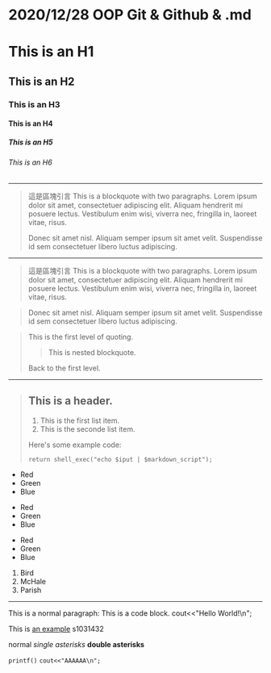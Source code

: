 # 2020/12/28 OOP Git & Github & .md

# This is an H1
## This is an H2
### This is an H3
#### This is an H4
##### This is an H5
###### This is an H6
- - -
> 這是區塊引言
> This is a blockquote with two paragraphs. Lorem ipsum dolor sit amet,
> consectetuer adipiscing elit. Aliquam hendrerit mi posuere lectus.
> Vestibulum enim wisi, viverra nec, fringilla in, laoreet vitae, risus.
>
> Donec sit amet nisl. Aliquam semper ipsum sit amet velit. Suspendisse
> id sem consectetuer libero luctus adipiscing.
*****
> 這是區塊引言
> This is a blockquote with two paragraphs. Lorem ipsum dolor sit amet,
consectetuer adipiscing elit. Aliquam hendrerit mi posuere lectus.
Vestibulum enim wisi, viverra nec, fringilla in, laoreet vitae, risus.

> Donec sit amet nisl. Aliquam semper ipsum sit amet velit. Suspendisse
id sem consectetuer libero luctus adipiscing.


> This is the first level of quoting.
> >  This is nested blockquote.
> 
> Back to the first level.

--------------
> ## This is a header.
>
> 1.   This is the first list item.
> 2.   This is the seconde list item.
> 
> Here's some example code:
> 
>     return shell_exec("echo $iput | $markdown_script");


* Red
* Green
* Blue

+ Red
+ Green
+ Blue

- Red
- Green
- Blue

1. Bird
2. McHale
3. Parish
***
This is a normal paragraph:
    This is a code block.
    cout<<"Hello World!\n";

This is [an example](http://github.com/s1031432/ "s1031432") s1031432


normal
*single asterisks*
**double asterisks**

`
printf()
`
``
cout<<"AAAAAA\n";
``
